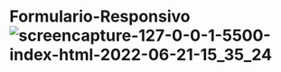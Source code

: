 # Formulario-Responsivo![screencapture-127-0-0-1-5500-index-html-2022-06-21-15_35_24](https://user-images.githubusercontent.com/86318311/174873437-874da019-d694-4b7a-8b5a-a76275c8699f.png)
